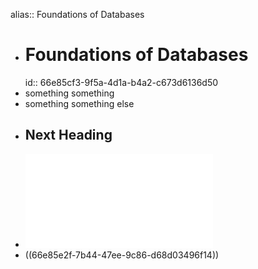 alias:: Foundations of Databases

- # Foundations of Databases
  id:: 66e85cf3-9f5a-4d1a-b4a2-c673d6136d50
- something something
- something something else
- ## Next Heading
- ![abiteboul1995foundations.pdf](../assets/abiteboul1995foundations_1726504477494_0.pdf)
- ((66e85e2f-7b44-47ee-9c86-d68d03496f14))